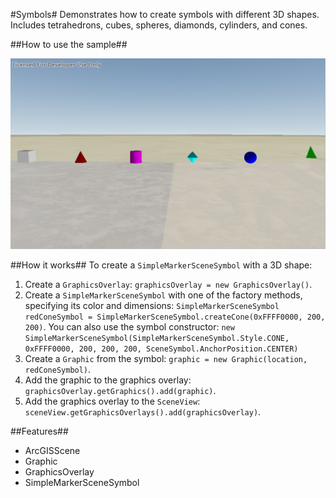#Symbols#
Demonstrates how to create symbols with different 3D shapes. Includes tetrahedrons, cubes, spheres, diamonds, cylinders, and cones.

##How to use the sample##

![](Symbols.png)

##How it works##
To create a `SimpleMarkerSceneSymbol` with a 3D shape:

1. Create a `GraphicsOverlay`: `graphicsOverlay = new GraphicsOverlay()`.
2. Create a `SimpleMarkerSceneSymbol` with one of the factory methods, specifying its color and dimensions: `SimpleMarkerSceneSymbol redConeSymbol = SimpleMarkerSceneSymbol.createCone(0xFFFF0000, 200, 200)`. You can also use the symbol constructor: `new SimpleMarkerSceneSymbol(SimpleMarkerSceneSymbol.Style.CONE, 0xFFFF0000, 200, 200, 200, SceneSymbol.AnchorPosition.CENTER)`
3. Create a `Graphic` from the symbol: `graphic = new Graphic(location, redConeSymbol)`.
4. Add the graphic to the graphics overlay: `graphicsOverlay.getGraphics().add(graphic)`.
5. Add the graphics overlay to the `SceneView`: `sceneView.getGraphicsOverlays().add(graphicsOverlay)`.

##Features##
- ArcGISScene
- Graphic
- GraphicsOverlay
- SimpleMarkerSceneSymbol
